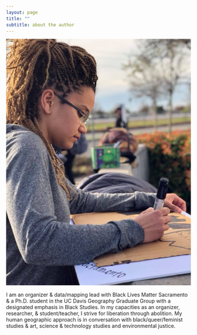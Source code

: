 ```yaml
---
layout: page
title: ""
subtitle: about the author
---
```


![](/img/mia_making_sign.jpg)

I am an organizer & data/mapping lead with Black Lives Matter Sacramento & a Ph.D. student in the UC Davis Geography Graduate Group with a designated emphasis in Black Studies. In my capacities as an organizer, researcher, & student/teacher, I strive for liberation through abolition. My human geographic approach is in conversation with black/queer/feminist studies & art, science & technology studies and environmental justice.
